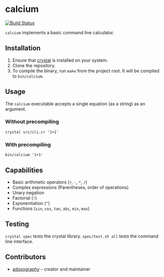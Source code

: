 # calcium
[![Build Status](https://travis-ci.org/adoxography/calcium.svg?branch=master)](https://travis-ci.org/adoxography/calcium)

`calcium` implements a basic command line calculator.

## Installation

1. Ensure that [crystal](https://crystal-lang.org/reference/installation/) is installed on your system.
2. Clone the repository.
3. To compile the binary, run `make` from the project root. It will be compiled to `bin/calcium`.

## Usage

The `calcium` executable accepts a single equation (as a string) as an argument.

### Without precompiling

`crystal src/cli.cr '1+1'`

### With precompiling

`bin/calcium '1+1'`

## Capabilities

- Basic arithmetic operators (`+`, `-`, `*`, `/`)
- Complex expressions (Parentheses, order of operations)
- Unary negation
- Factorial (`!`)
- Exponentiation (`^`)
- Functions (`sin`, `cos`, `tan`, `abs`, `min`, `max`)

## Testing
`crystal spec` tests the crystal library. `spec/test.sh all` tests the command line interface.

## Contributors

- [adoxography](https://github.com/adoxography) - creator and maintainer
